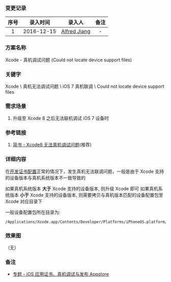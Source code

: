 ### 变更记录

| 序号 | 录入时间 | 录入人 | 备注 |
|:--------:|:--------:|:--------:|:--------:|
| 1 | 2016-12-15 | [Alfred Jiang](https://github.com/viktyz) | - |

### 方案名称

Xcode - 真机调试问题 (Could not locate device support files)

### 关键字

Xcode \ 真机无法调试问题 \ iOS 7 真机联调 \ Could not locate device support files

### 需求场景

1. 升级至 Xcode 8 之后无法联机调试 iOS 7 设备时

### 参考链接

1. [简书 - Xcode8 无法真机调试问题](http://www.jianshu.com/p/0275b8acbe47)(推荐)

### 详细内容

在[开发证书配置](Note_00131_20160119.md)正常的情况下，发生真机无法联调问题，一般是由于 Xcode 支持的设备版本与真机系统版本不一致导致的

如果真机系统版本 **大于** Xcode 支持的设备版本, 则升级 Xcode 即可
如果真机系统版本 **小于** Xcode 支持的设备版本, 则需要拷贝与真机版本匹配的设备配置包至 Xcode 对应目录下

一般设备配置包所在目录为:
```shell
/Applications/Xcode.app/Contents/Developer/Platforms/iPhoneOS.platform/DeviceSupport
```

### 效果图
（无）

### 备注

* [专题 - iOS 应用证书、真机调试与发布 Appstore](Note_00131_20160119.md)